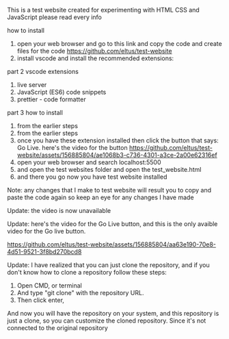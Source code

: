 This is a test website created for experimenting with HTML CSS and JavaScript please read every info

how to install
1. open your web browser and go to this link and copy the code and create files for the code https://github.com/eltus/test-website
2. install vscode and install the recommended extensions:

part 2 vscode extensions
1. live server
2. JavaScript (ES6) code snippets
3. prettier - code formatter


part 3 how to install
1. from the earlier steps
2. from the earlier steps
3. once you have these extension installed then click the button that says: Go Live.
here's the video for the button
https://github.com/eltus/test-website/assets/156885804/ae1068b3-c736-4301-a3ce-2a00e62316ef
5. open your web browser and search localhost:5500
6. and open the test websites folder and open the test_website.html
7. and there you go now you have test website installed

Note: any changes that I make to test website will result you to copy and paste the code again so keep an eye for any changes I have made


Update: the video is now unavailable

Update: here's the video for the Go Live button, and this is the only avaible video for the Go live button.


https://github.com/eltus/test-website/assets/156885804/aa63e190-70e8-4d51-9521-3f8bd270bcd8

Update: I have realized that you can just clone the repository, and if you don't know how to clone a repository follow these steps:
1. Open CMD, or terminal
2. And type "git clone" with the repository URL.
3. Then click enter,

And now you will have the repository on your system, and this repository is just a clone, so you can customize the cloned repository. Since it's not connected to the original repository